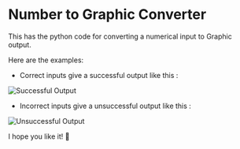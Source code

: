 # Number to Graphic Converter

This has the python code for converting a numerical input to Graphic output.

Here are the examples:
- Correct inputs give a successful output like this :

![Successful Output](https://github.com/aaravchandra02/numbers/blob/master/Images/1.png)

- Incorrect inputs give a unsuccessful output like this :

![Unsuccessful Output](https://github.com/aaravchandra02/numbers/blob/master/Images/2.png)

I hope you like it! :slightly_smiling_face: